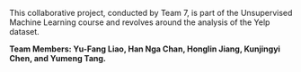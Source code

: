 This collaborative project, conducted by Team 7, is part of the Unsupervised Machine Learning course and revolves around the analysis of the Yelp dataset.

**Team Members: Yu-Fang Liao, Han Nga Chan, Honglin Jiang, Kunjingyi Chen, and Yumeng Tang.**
